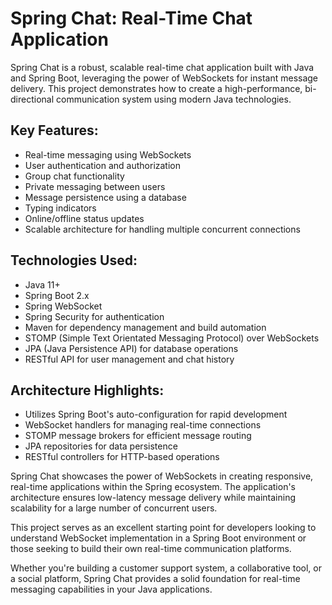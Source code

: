 # Spring Chat: Real-Time Chat Application

Spring Chat is a robust, scalable real-time chat application built with Java and Spring Boot, leveraging the power of WebSockets for instant message delivery. This project demonstrates how to create a high-performance, bi-directional communication system using modern Java technologies.

## Key Features:
- Real-time messaging using WebSockets
- User authentication and authorization
- Group chat functionality
- Private messaging between users
- Message persistence using a database
- Typing indicators
- Online/offline status updates
- Scalable architecture for handling multiple concurrent connections

## Technologies Used:
- Java 11+
- Spring Boot 2.x
- Spring WebSocket
- Spring Security for authentication
- Maven for dependency management and build automation
- STOMP (Simple Text Orientated Messaging Protocol) over WebSockets
- JPA (Java Persistence API) for database operations
- RESTful API for user management and chat history

## Architecture Highlights:
- Utilizes Spring Boot's auto-configuration for rapid development
- WebSocket handlers for managing real-time connections
- STOMP message brokers for efficient message routing
- JPA repositories for data persistence
- RESTful controllers for HTTP-based operations

Spring Chat showcases the power of WebSockets in creating responsive, real-time applications within the Spring ecosystem. The application's architecture ensures low-latency message delivery while maintaining scalability for a large number of concurrent users.

This project serves as an excellent starting point for developers looking to understand WebSocket implementation in a Spring Boot environment or those seeking to build their own real-time communication platforms.

Whether you're building a customer support system, a collaborative tool, or a social platform, Spring Chat provides a solid foundation for real-time messaging capabilities in your Java applications.
